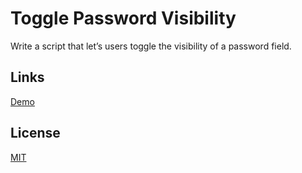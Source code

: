# Toggle Password Visibility

Write a script that let’s users toggle the visibility of a password field.

## Links

[Demo](https://meterrill.github.io/vanilla-js-academy/01-toggle-password-visibility/)

## License
[MIT](https://choosealicense.com/licenses/mit/)